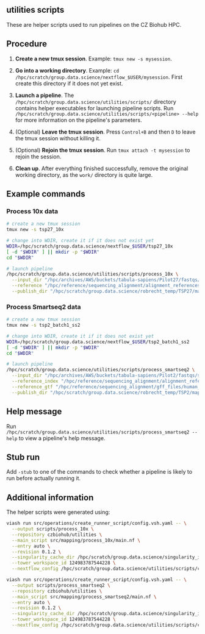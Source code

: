 ## utilities scripts

These are helper scripts used to run pipelines on the CZ Biohub HPC.

## Procedure

1. **Create a new tmux session**. Example: `tmux new -s mysession`.

2. **Go into a working directory**. Example: `cd /hpc/scratch/group.data.science/nextflow_$USER/mysession`. First create this directory if it does not yet exist.

3. **Launch a pipeline**. The `/hpc/scratch/group.data.science/utilities/scripts/` directory contains helper executables for launching pipeline scripts. 
  Run `/hpc/scratch/group.data.science/utilities/scripts/<pipeline> --help` for more information on the pipeline's parameters.

4. (Optional) **Leave the tmux session**. Press `Control+B` and then `D` to leave the tmux session without killing it.

5. (Optional) **Rejoin the tmux session**. Run `tmux attach -t mysession` to rejoin the session.

6. **Clean up**. After everything finished successfully, remove the original working directory, as the `work/` directory is quite large.

## Example commands

### Process 10x data

```bash
# create a new tmux session
tmux new -s tsp27_10x

# change into WDIR, create it if it does not exist yet
WDIR=/hpc/scratch/group.data.science/nextflow_$USER/tsp27_10x
[ -d "$WDIR" ] || mkdir -p "$WDIR"
cd "$WDIR"

# launch pipeline
/hpc/scratch/group.data.science/utilities/scripts/process_10x \
  --input_dir "/hpc/archives/AWS/buckets/tabula-sapiens/Pilot27/fastqs/10X/" \
  --reference "/hpc/reference/sequencing_alignment/alignment_references/human_gencode_v41_ercc_cellranger.tgz" \
  --publish_dir "/hpc/scratch/group.data.science/robrecht_temp/TSP27/mapping/10X/"
```

### Process Smartseq2 data

```bash
# create a new tmux session
tmux new -s tsp2_batch1_ss2

# change into WDIR, create it if it does not exist yet
WDIR=/hpc/scratch/group.data.science/nextflow_$USER/tsp2_batch1_ss2
[ -d "$WDIR" ] || mkdir -p "$WDIR"
cd "$WDIR"

# launch pipeline
/hpc/scratch/group.data.science/utilities/scripts/process_smartseq2 \
  --input_dir "/hpc/archives/AWS/buckets/tabula-sapiens/Pilot2/fastqs/smartseq2/batch1" \
  --reference_index "/hpc/reference/sequencing_alignment/alignment_references/human_gencode_v41_ercc_star.tgz" \
  --reference_gtf "/hpc/reference/sequencing_alignment/gff_files/human_gencode_v41.gtf.gz" \
  --publish_dir "/hpc/scratch/group.data.science/robrecht_temp/TSP2/mapping/smartseq2/batch1"
```

## Help message

Run `/hpc/scratch/group.data.science/utilities/scripts/process_smartseq2 --help` to view a pipeline's help message.

## Stub run

Add `-stub` to one of the commands to check whether a pipeline is likely to run before actually running it.

## Additional information

The helper scripts were generated using:

```bash
viash run src/operations/create_runner_script/config.vsh.yaml -- \
  --output scripts/process_10x \
  --repository czbiohub/utilities \
  --main_script src/mapping/process_10x/main.nf \
  --entry auto \
  --revision 0.1.2 \
  --singularity_cache_dir /hpc/scratch/group.data.science/singularity_images \
  --tower_workspace_id 124983787544228 \
  --nextflow_config /hpc/scratch/group.data.science/utilities/scripts/czbhpc.config

viash run src/operations/create_runner_script/config.vsh.yaml -- \
  --output scripts/process_smartseq2 \
  --repository czbiohub/utilities \
  --main_script src/mapping/process_smartseq2/main.nf \
  --entry auto \
  --revision 0.1.2 \
  --singularity_cache_dir /hpc/scratch/group.data.science/singularity_images \
  --tower_workspace_id 124983787544228 \
  --nextflow_config /hpc/scratch/group.data.science/utilities/scripts/czbhpc.config
```